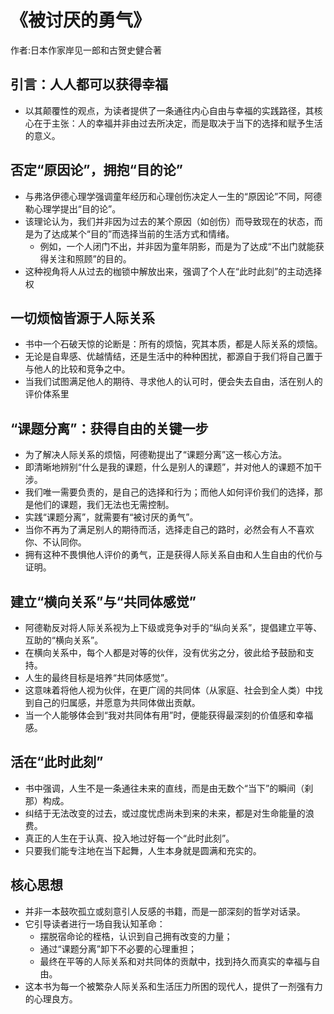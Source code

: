 # 《被讨厌的勇气》

作者:日本作家岸见一郎和古贺史健合著

## 引言：人人都可以获得幸福

- 以其颠覆性的观点，为读者提供了一条通往内心自由与幸福的实践路径，其核心在于主张：人的幸福并非由过去所决定，而是取决于当下的选择和赋予生活的意义。

## 否定“原因论”，拥抱“目的论”

- 与弗洛伊德心理学强调童年经历和心理创伤决定人一生的“原因论”不同，阿德勒心理学提出“目的论”。
- 该理论认为，我们并非因为过去的某个原因（如创伤）而导致现在的状态，而是为了达成某个“目的”而选择当前的生活方式和情绪。
  - 例如，一个人闭门不出，并非因为童年阴影，而是为了达成“不出门就能获得关注和照顾”的目的。
- 这种视角将人从过去的枷锁中解放出来，强调了个人在“此时此刻”的主动选择权

## 一切烦恼皆源于人际关系

- 书中一个石破天惊的论断是：所有的烦恼，究其本质，都是人际关系的烦恼。
- 无论是自卑感、优越情结，还是生活中的种种困扰，都源自于我们将自己置于与他人的比较和竞争之中。
- 当我们试图满足他人的期待、寻求他人的认可时，便会失去自由，活在别人的评价体系里

## “课题分离”：获得自由的关键一步

- 为了解决人际关系的烦恼，阿德勒提出了“课题分离”这一核心方法。
- 即清晰地辨别“什么是我的课题，什么是别人的课题”，并对他人的课题不加干涉。
- 我们唯一需要负责的，是自己的选择和行为；而他人如何评价我们的选择，那是他们的课题，我们无法也无需控制。
- 实践“课题分离”，就需要有“被讨厌的勇气”。
- 当你不再为了满足别人的期待而活，选择走自己的路时，必然会有人不喜欢你、不认同你。
- 拥有这种不畏惧他人评价的勇气，正是获得人际关系自由和人生自由的代价与证明。

## 建立“横向关系”与“共同体感觉”

- 阿德勒反对将人际关系视为上下级或竞争对手的“纵向关系”，提倡建立平等、互助的“横向关系”。
- 在横向关系中，每个人都是对等的伙伴，没有优劣之分，彼此给予鼓励和支持。
- 人生的最终目标是培养“共同体感觉”。
- 这意味着将他人视为伙伴，在更广阔的共同体（从家庭、社会到全人类）中找到自己的归属感，并愿意为共同体做出贡献。
- 当一个人能够体会到“我对共同体有用”时，便能获得最深刻的价值感和幸福感。

## 活在“此时此刻”

- 书中强调，人生不是一条通往未来的直线，而是由无数个“当下”的瞬间（刹那）构成。
- 纠结于无法改变的过去，或过度忧虑尚未到来的未来，都是对生命能量的浪费。
- 真正的人生在于认真、投入地过好每一个“此时此刻”。
- 只要我们能专注地在当下起舞，人生本身就是圆满和充实的。

## 核心思想

- 并非一本鼓吹孤立或刻意引人反感的书籍，而是一部深刻的哲学对话录。
- 它引导读者进行一场自我认知革命：
  - 摆脱宿命论的桎梏，认识到自己拥有改变的力量；
  - 通过“课题分离”卸下不必要的心理重担；
  - 最终在平等的人际关系和对共同体的贡献中，找到持久而真实的幸福与自由。
- 这本书为每一个被繁杂人际关系和生活压力所困的现代人，提供了一剂强有力的心理良方。
